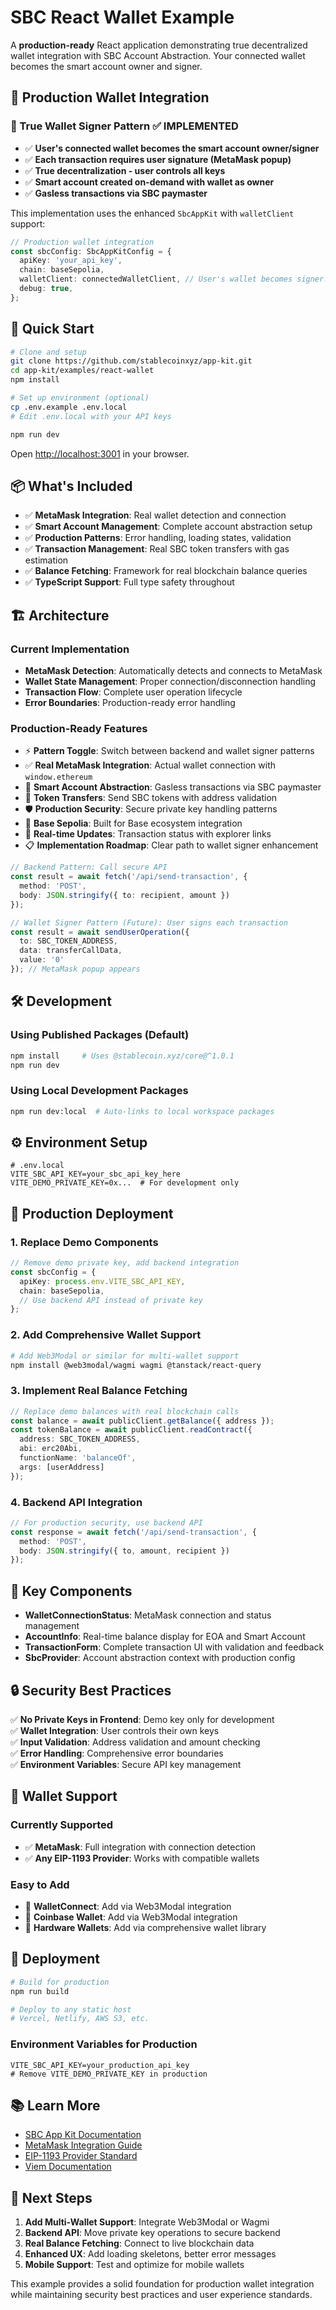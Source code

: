 # SBC React Wallet Example

A **production-ready** React application demonstrating true decentralized wallet integration with SBC Account Abstraction. Your connected wallet becomes the smart account owner and signer.

## 🌟 Production Wallet Integration

### 👤 True Wallet Signer Pattern ✅ **IMPLEMENTED**

- ✅ **User's connected wallet becomes the smart account owner/signer**
- ✅ **Each transaction requires user signature (MetaMask popup)**
- ✅ **True decentralization - user controls all keys**
- ✅ **Smart account created on-demand with wallet as owner**
- ✅ **Gasless transactions via SBC paymaster**

This implementation uses the enhanced `SbcAppKit` with `walletClient` support:

```typescript
// Production wallet integration
const sbcConfig: SbcAppKitConfig = {
  apiKey: 'your_api_key',
  chain: baseSepolia,
  walletClient: connectedWalletClient, // User's wallet becomes signer!
  debug: true,
};
```

## 🚀 Quick Start

```bash
# Clone and setup
git clone https://github.com/stablecoinxyz/app-kit.git
cd app-kit/examples/react-wallet
npm install

# Set up environment (optional)
cp .env.example .env.local
# Edit .env.local with your API keys

npm run dev
```

Open [http://localhost:3001](http://localhost:3001) in your browser.

## 📦 What's Included

- ✅ **MetaMask Integration**: Real wallet detection and connection
- ✅ **Smart Account Management**: Complete account abstraction setup  
- ✅ **Production Patterns**: Error handling, loading states, validation
- ✅ **Transaction Management**: Real SBC token transfers with gas estimation
- ✅ **Balance Fetching**: Framework for real blockchain balance queries
- ✅ **TypeScript Support**: Full type safety throughout

## 🏗️ Architecture

### Current Implementation

- **MetaMask Detection**: Automatically detects and connects to MetaMask
- **Wallet State Management**: Proper connection/disconnection handling
- **Transaction Flow**: Complete user operation lifecycle
- **Error Boundaries**: Production-ready error handling

### Production-Ready Features

- ⚡ **Pattern Toggle**: Switch between backend and wallet signer patterns
- ✅ **Real MetaMask Integration**: Actual wallet connection with `window.ethereum`
- 🔐 **Smart Account Abstraction**: Gasless transactions via SBC paymaster
- 💸 **Token Transfers**: Send SBC tokens with address validation
- 🛡️ **Production Security**: Secure private key handling patterns
- 🌊 **Base Sepolia**: Built for Base ecosystem integration
- 🔄 **Real-time Updates**: Transaction status with explorer links
- 📋 **Implementation Roadmap**: Clear path to wallet signer enhancement

```typescript
// Backend Pattern: Call secure API
const result = await fetch('/api/send-transaction', {
  method: 'POST',
  body: JSON.stringify({ to: recipient, amount })
});

// Wallet Signer Pattern (Future): User signs each transaction
const result = await sendUserOperation({
  to: SBC_TOKEN_ADDRESS,
  data: transferCallData,
  value: '0'
}); // MetaMask popup appears
```

## 🛠️ Development

### Using Published Packages (Default)

```bash
npm install     # Uses @stablecoin.xyz/core@^1.0.1
npm run dev
```

### Using Local Development Packages

```bash
npm run dev:local  # Auto-links to local workspace packages
```

## ⚙️ Environment Setup

```env
# .env.local
VITE_SBC_API_KEY=your_sbc_api_key_here
VITE_DEMO_PRIVATE_KEY=0x...  # For development only
```

## 🔧 Production Deployment

### 1. Replace Demo Components

```typescript
// Remove demo private key, add backend integration
const sbcConfig = {
  apiKey: process.env.VITE_SBC_API_KEY,
  chain: baseSepolia,
  // Use backend API instead of private key
};
```

### 2. Add Comprehensive Wallet Support

```bash
# Add Web3Modal or similar for multi-wallet support
npm install @web3modal/wagmi wagmi @tanstack/react-query
```

### 3. Implement Real Balance Fetching

```typescript
// Replace demo balances with real blockchain calls
const balance = await publicClient.getBalance({ address });
const tokenBalance = await publicClient.readContract({
  address: SBC_TOKEN_ADDRESS,
  abi: erc20Abi,
  functionName: 'balanceOf',
  args: [userAddress]
});
```

### 4. Backend API Integration

```typescript
// For production security, use backend API
const response = await fetch('/api/send-transaction', {
  method: 'POST',
  body: JSON.stringify({ to, amount, recipient })
});
```

## 🎯 Key Components

- **WalletConnectionStatus**: MetaMask connection and status management
- **AccountInfo**: Real-time balance display for EOA and Smart Account
- **TransactionForm**: Complete transaction UI with validation and feedback
- **SbcProvider**: Account abstraction context with production config

## 🔒 Security Best Practices

✅ **No Private Keys in Frontend**: Demo key only for development  
✅ **Wallet Integration**: User controls their own keys  
✅ **Input Validation**: Address validation and amount checking  
✅ **Error Handling**: Comprehensive error boundaries  
✅ **Environment Variables**: Secure API key management  

## 📱 Wallet Support

### Currently Supported

- ✅ **MetaMask**: Full integration with connection detection
- ✅ **Any EIP-1193 Provider**: Works with compatible wallets

### Easy to Add

- 🔄 **WalletConnect**: Add via Web3Modal integration
- 🔄 **Coinbase Wallet**: Add via Web3Modal integration  
- 🔄 **Hardware Wallets**: Add via comprehensive wallet library

## 🚀 Deployment

```bash
# Build for production
npm run build

# Deploy to any static host
# Vercel, Netlify, AWS S3, etc.
```

### Environment Variables for Production

```env
VITE_SBC_API_KEY=your_production_api_key
# Remove VITE_DEMO_PRIVATE_KEY in production
```

## 📚 Learn More

- [SBC App Kit Documentation](https://github.com/stablecoinxyz/app-kit)
- [MetaMask Integration Guide](https://docs.metamask.io/guide/)
- [EIP-1193 Provider Standard](https://eips.ethereum.org/EIPS/eip-1193)
- [Viem Documentation](https://viem.sh)

## 🎯 Next Steps

1. **Add Multi-Wallet Support**: Integrate Web3Modal or Wagmi
2. **Backend API**: Move private key operations to secure backend
3. **Real Balance Fetching**: Connect to live blockchain data
4. **Enhanced UX**: Add loading skeletons, better error messages
5. **Mobile Support**: Test and optimize for mobile wallets

This example provides a solid foundation for production wallet integration while maintaining security best practices and user experience standards.
